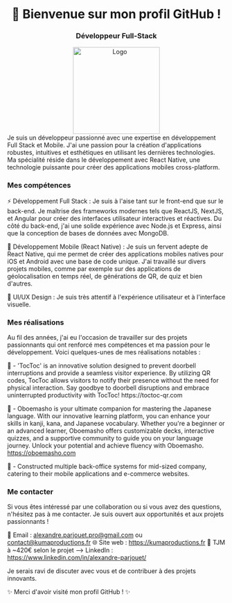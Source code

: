 <h1 align="center">👋 Bienvenue sur mon profil GitHub !</h1>
<h3 align="center">Développeur Full-Stack</h3>
<div align="center">
<img src="https://cdn.discordapp.com/attachments/438805092981014550/1116339860429619210/Illustration2.jpg" alt="Logo" width="200" height="200">
</div>
Je suis un développeur passionné avec une expertise en développement Full Stack et Mobile. J'ai une passion pour la création d'applications robustes, intuitives et esthétiques en utilisant les dernières technologies. 
Ma spécialité réside dans le développement avec React Native, une technologie puissante pour créer des applications mobiles cross-platform.

<h3>Mes compétences</h3>
⚡️ Développement Full Stack : Je suis à l'aise tant sur le front-end que sur le back-end. Je maîtrise des frameworks modernes tels que ReactJS, NextJS, et Angular pour créer des interfaces utilisateur interactives et réactives. Du côté du back-end, j'ai une solide expérience avec Node.js et Express, ainsi que la conception de bases de données avec MongoDB.


<p>
📱 Développement Mobile (React Native) : Je suis un fervent adepte de React Native, qui me permet de créer des applications mobiles natives pour iOS et Android avec une base de code unique. 
J'ai travaillé sur divers projets mobiles, comme par exemple sur des applications de géolocalisation en temps réel, de générations de QR, de quiz et bien d'autres.
</p>

🎨 UI/UX Design : Je suis très attentif à l'expérience utilisateur et à l'interface visuelle.

<h3>Mes réalisations</h3>

Au fil des années, j'ai eu l'occasion de travailler sur des projets passionnants qui ont renforcé mes compétences et ma passion pour le développement. Voici quelques-unes de mes réalisations notables :
<p>
🚀 - 'TocToc' is an innovative solution designed to prevent doorbell interruptions and provide a seamless visitor experience. 
By utilizing QR codes, TocToc allows visitors to notify their presence without the need for physical interaction. Say goodbye to doorbell disruptions and embrace uninterrupted productivity with TocToc! 
https://toctoc-qr.com
</p>

🌟 - Oboemasho is your ultimate companion for mastering the Japanese language. 
With our innovative learning platform, you can enhance your skills in kanji, kana, and Japanese vocabulary. Whether you're a beginner or an advanced learner, Oboemasho offers customizable decks, interactive quizzes, and a supportive community to guide you on your language journey. 
Unlock your potential and achieve fluency with Oboemasho.
https://oboemasho.com


🛒 - Constructed multiple back-office systems for mid-sized company, catering to their mobile applications and e-commerce websites.

<h3>Me contacter</h3>
Si vous êtes intéressé par une collaboration ou si vous avez des questions, n'hésitez pas à me contacter. Je suis ouvert aux opportunités et aux projets passionnants !

📧 Email : alexandre.parjouet.pro@gmail.com ou contact@kumaproductions.fr
🌐 Site web : https://kumaproductions.fr
💼 TJM à ~420€ selon le projet --> LinkedIn : https://www.linkedin.com/in/alexandre-parjouet/

Je serais ravi de discuter avec vous et de contribuer à des projets innovants.

✨ Merci d'avoir visité mon profil GitHub ! ✨
